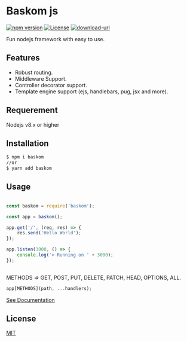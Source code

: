# Baskom js

[![npm version](https://img.shields.io/badge/npm-1.0.3-blue.svg)](https://npmjs.org/package/baskom) 
[![License](https://img.shields.io/:license-mit-blue.svg)](http://badges.mit-license.org)
[![download-url](https://img.shields.io/npm/dm/baskom.svg)](https://npmjs.org/package/baskom)

Fun nodejs framework with easy to use.

## Features

- Robust routing.
- Middleware Support.
- Controller decorator support.
- Template engine support (ejs, handlebars, pug, jsx and more).

## Requerement
Nodejs v8.x or higher

## Installation

```bash
$ npm i baskom
//or
$ yarn add baskom
```

## Usage
```js

const baskom = require('baskom');

const app = baskom();

app.get('/', (req, res) => {
    res.send('Hello World');
});

app.listen(3000, () => {
    console.log('> Running on ' + 3000);
});
    
```
METHODS => GET, POST, PUT, DELETE, PATCH, HEAD, OPTIONS, ALL.
```js
app[METHODS](path, ...handlers);
```
[See Documentation](https://github.com/herudi/baskom/wiki/Baskom-js)
## License

[MIT](LICENSE)


